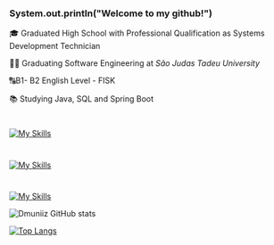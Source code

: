 ### System.out.println("Welcome to my github!")

🎓 Graduated High School with Professional Qualification as Systems Development Technician

👨‍💻 Graduating Software Engineering at *São Judas Tadeu University*

🔠B1- B2 English Level - FISK

📚 Studying Java, SQL and Spring Boot

#

[![My Skills](https://skillicons.dev/icons?i=c,java,javascript,mysql&theme=dark)](https://skillicons.dev)

#

[![My Skills](https://skillicons.dev/icons?i=windows,linux&theme=dark)](https://skillicons.dev)

#

[![My Skills](https://skillicons.dev/icons?i=linkedin,&theme=dark)](https://www.linkedin.com/in/davy-muniz-3560a2302/)



![Dmuniiz GitHub stats](https://github-readme-stats.vercel.app/api?username=Dmuniiz&show_icons=true&theme=dark)


[![Top Langs](https://github-readme-stats.vercel.app/api/top-langs/?username=Dmuniiz&layout=compact)](https://github.com/Dmuniiz/github-readme-stats)


